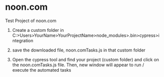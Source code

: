 # noon.com
Test Project of noon.com

1. Create a custom folder in 
C:>Users>YourName>YourProjectName>node_modules>.bin>cypress>integration

2. save the downloaded file, noon.comTasks.js in that custom folder

3. Open the cypress tool and find your project (custom folder) and click on the noon.comTasks.js file.
Then, new window will appear to run / execute the automated tasks

